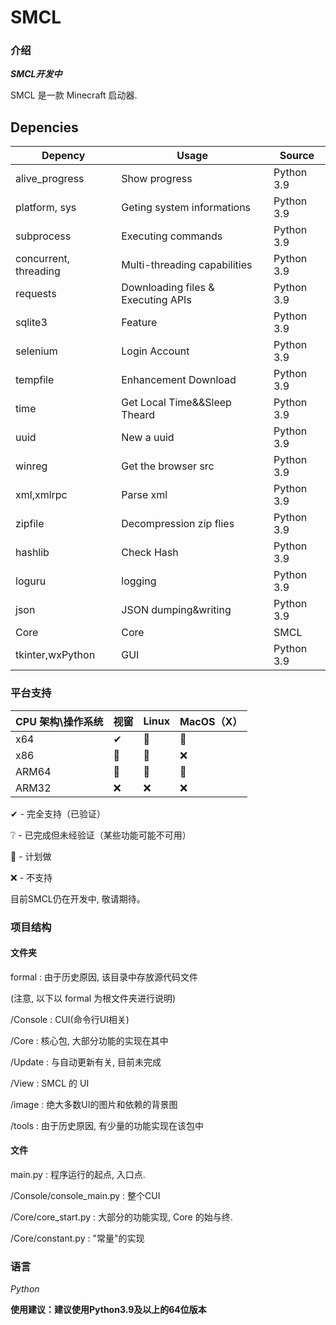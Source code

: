 # SMCL

### 介绍
 _**SMCL开发中**_ 
 
SMCL 是一款 Minecraft 启动器.

## Depencies

| Depency                | Usage                              | Source                                                                    |  
|------------------------|------------------------------------|---------------------------------------------------------------------------|  
| alive_progress         | Show progress                      | Python 3.9                                                                |  
| platform, sys          | Geting system informations         | Python 3.9                                                                |  
| subprocess             | Executing commands                 | Python 3.9                                                                |  
| concurrent, threading  | Multi-threading capabilities       | Python 3.9                                                                |  
| requests               | Downloading files & Executing APIs | Python 3.9                                                                |
| sqlite3                | Feature                            | Python 3.9                                                                |
| selenium               | Login Account                      | Python 3.9                                                                |
| tempfile               | Enhancement Download               | Python 3.9                                                                |
| time                   | Get Local Time&&Sleep Theard       | Python 3.9                                                                |
| uuid                   | New a uuid                         | Python 3.9                                                                |
| winreg                 | Get the browser src                | Python 3.9                                                                |
| xml,xmlrpc             | Parse xml                          | Python 3.9                                                                |
| zipfile                | Decompression zip flies            | Python 3.9                                                                |
| hashlib                | Check Hash                         | Python 3.9                                                                |
| loguru                 | logging                            | Python 3.9                                                                |
| json                   | JSON dumping&writing               | Python 3.9                                                                |  
| Core                   | Core                               | SMCL                                                                      |  
| tkinter,wxPython       | GUI                                | Python 3.9                                                                |  

### 平台支持

|CPU 架构\操作系统|视窗|Linux|MacOS（X）|
|-|-|-|-|
|x64|✔|📌|📌|
|x86|📌|📌|❌|
|ARM64|📌|📌|📌|
|ARM32|❌|❌|❌|

✔ - 完全支持（已验证）

❔ - 已完成但未经验证（某些功能可能不可用）

📌 - 计划做

❌ - 不支持

目前SMCL仍在开发中, 敬请期待。

### 项目结构

#### 文件夹

formal : 由于历史原因, 该目录中存放源代码文件

(注意, 以下以 formal 为根文件夹进行说明)

/Console : CUI(命令行UI相关)

/Core : 核心包, 大部分功能的实现在其中

/Update : 与自动更新有关, 目前未完成

/View : SMCL 的 UI

/image : 绝大多数UI的图片和依赖的背景图

/tools : 由于历史原因, 有少量的功能实现在该包中

#### 文件

main.py : 程序运行的起点, 入口点.

/Console/console_main.py : 整个CUI

/Core/core_start.py : 大部分的功能实现, Core 的始与终.

/Core/constant.py : "常量"的实现

### 语言
  _Python_ 

**使用建议：建议使用Python3.9及以上的64位版本**
